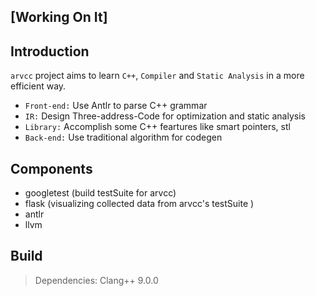 ## [Working On It]

## Introduction
`arvcc` project aims to learn `C++`, `Compiler` and `Static Analysis` in a more efficient way.

* `Front-end:`  Use Antlr to parse C++ grammar
* `IR:`  Design Three-address-Code for optimization and static analysis
* `Library:`  Accomplish some C++ feartures like smart pointers, stl
* `Back-end:` Use traditional algorithm for codegen


## Components
* googletest (build testSuite for arvcc)
* flask (visualizing collected data from arvcc's testSuite )
* antlr
* llvm  

## Build
>  Dependencies:    Clang++ 9.0.0



